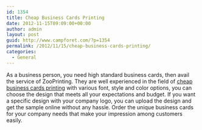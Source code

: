 ```yaml
---
id: 1354
title: Cheap Business Cards Printing
date: 2012-11-15T09:09:00+00:00
author: admin
layout: post
guid: http://www.campforet.com/?p=1354
permalink: /2012/11/15/cheap-business-cards-printing/
categories:
  - General
---
```

As a business person, you need high standard business cards, then avail the service of ZooPrinting. They are well experienced in the field of [cheap business cards printing](http://www.zooprinting.com/products/businesscards) with various font, style and color options, you can choose the design that meets all your expectations and budget. If you want a specific design with your company logo, you can upload the design and get the sample online without any hassle. Order the unique business cards for your company needs that make your impression among customers easily.